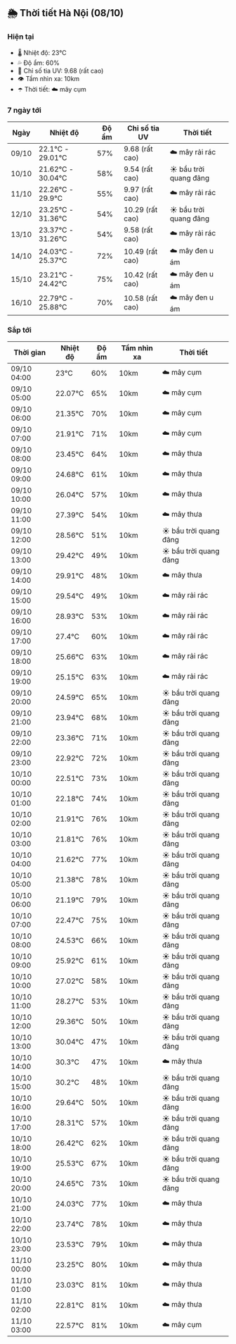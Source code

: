 ## 🌦️ Thời tiết Hà Nội (08/10)

### Hiện tại

- 🌡️ Nhiệt độ: 23℃
- 💦 Độ ẩm: 60%
- 🌟 Chỉ số tia UV: 9.68 (rất cao)
- 👁️ Tầm nhìn xa: 10km
- ☂️ Thời tiết: ☁️ mây cụm

### 7 ngày tới

| Ngày | Nhiệt độ | Độ ẩm | Chỉ số tia UV | Thời tiết |
| --- | --- | --- | --- | --- |
| 09/10 | 22.1℃ - 29.01℃ | 57% | 9.68 (rất cao) | ☁️ mây rải rác |
| 10/10 | 21.62℃ - 30.04℃ | 58% | 9.54 (rất cao) | ☀️ bầu trời quang đãng |
| 11/10 | 22.26℃ - 29.9℃ | 55% | 9.97 (rất cao) | ☁️ mây rải rác |
| 12/10 | 23.25℃ - 31.36℃ | 54% | 10.29 (rất cao) | ☀️ bầu trời quang đãng |
| 13/10 | 23.37℃ - 31.26℃ | 54% | 9.58 (rất cao) | ☁️ mây rải rác |
| 14/10 | 24.03℃ - 25.37℃ | 72% | 10.49 (rất cao) | ☁️ mây đen u ám |
| 15/10 | 23.21℃ - 24.42℃ | 75% | 10.42 (rất cao) | ☁️ mây đen u ám |
| 16/10 | 22.79℃ - 25.88℃ | 70% | 10.58 (rất cao) | ☁️ mây đen u ám |

### Sắp tới

| Thời gian | Nhiệt độ | Độ ẩm | Tầm nhìn xa | Thời tiết |
| --- | --- | --- | --- | --- |
| 09/10 04:00 | 23℃ | 60% | 10km | ☁️ mây cụm |
| 09/10 05:00 | 22.07℃ | 65% | 10km | ☁️ mây cụm |
| 09/10 06:00 | 21.35℃ | 70% | 10km | ☁️ mây cụm |
| 09/10 07:00 | 21.91℃ | 71% | 10km | ☁️ mây cụm |
| 09/10 08:00 | 23.45℃ | 64% | 10km | ☁️ mây thưa |
| 09/10 09:00 | 24.68℃ | 61% | 10km | ☁️ mây thưa |
| 09/10 10:00 | 26.04℃ | 57% | 10km | ☁️ mây thưa |
| 09/10 11:00 | 27.39℃ | 54% | 10km | ☁️ mây thưa |
| 09/10 12:00 | 28.56℃ | 51% | 10km | ☀️ bầu trời quang đãng |
| 09/10 13:00 | 29.42℃ | 49% | 10km | ☀️ bầu trời quang đãng |
| 09/10 14:00 | 29.91℃ | 48% | 10km | ☁️ mây thưa |
| 09/10 15:00 | 29.54℃ | 49% | 10km | ☁️ mây rải rác |
| 09/10 16:00 | 28.93℃ | 53% | 10km | ☁️ mây rải rác |
| 09/10 17:00 | 27.4℃ | 60% | 10km | ☁️ mây rải rác |
| 09/10 18:00 | 25.66℃ | 63% | 10km | ☁️ mây rải rác |
| 09/10 19:00 | 25.15℃ | 63% | 10km | ☁️ mây rải rác |
| 09/10 20:00 | 24.59℃ | 65% | 10km | ☀️ bầu trời quang đãng |
| 09/10 21:00 | 23.94℃ | 68% | 10km | ☀️ bầu trời quang đãng |
| 09/10 22:00 | 23.36℃ | 71% | 10km | ☀️ bầu trời quang đãng |
| 09/10 23:00 | 22.92℃ | 72% | 10km | ☀️ bầu trời quang đãng |
| 10/10 00:00 | 22.51℃ | 73% | 10km | ☀️ bầu trời quang đãng |
| 10/10 01:00 | 22.18℃ | 74% | 10km | ☀️ bầu trời quang đãng |
| 10/10 02:00 | 21.91℃ | 76% | 10km | ☀️ bầu trời quang đãng |
| 10/10 03:00 | 21.81℃ | 76% | 10km | ☀️ bầu trời quang đãng |
| 10/10 04:00 | 21.62℃ | 77% | 10km | ☀️ bầu trời quang đãng |
| 10/10 05:00 | 21.38℃ | 78% | 10km | ☀️ bầu trời quang đãng |
| 10/10 06:00 | 21.19℃ | 79% | 10km | ☀️ bầu trời quang đãng |
| 10/10 07:00 | 22.47℃ | 75% | 10km | ☀️ bầu trời quang đãng |
| 10/10 08:00 | 24.53℃ | 66% | 10km | ☀️ bầu trời quang đãng |
| 10/10 09:00 | 25.92℃ | 61% | 10km | ☀️ bầu trời quang đãng |
| 10/10 10:00 | 27.02℃ | 58% | 10km | ☀️ bầu trời quang đãng |
| 10/10 11:00 | 28.27℃ | 53% | 10km | ☀️ bầu trời quang đãng |
| 10/10 12:00 | 29.36℃ | 50% | 10km | ☀️ bầu trời quang đãng |
| 10/10 13:00 | 30.04℃ | 47% | 10km | ☀️ bầu trời quang đãng |
| 10/10 14:00 | 30.3℃ | 47% | 10km | ☁️ mây thưa |
| 10/10 15:00 | 30.2℃ | 48% | 10km | ☀️ bầu trời quang đãng |
| 10/10 16:00 | 29.64℃ | 50% | 10km | ☀️ bầu trời quang đãng |
| 10/10 17:00 | 28.31℃ | 57% | 10km | ☀️ bầu trời quang đãng |
| 10/10 18:00 | 26.42℃ | 62% | 10km | ☀️ bầu trời quang đãng |
| 10/10 19:00 | 25.53℃ | 67% | 10km | ☀️ bầu trời quang đãng |
| 10/10 20:00 | 24.65℃ | 73% | 10km | ☀️ bầu trời quang đãng |
| 10/10 21:00 | 24.03℃ | 77% | 10km | ☁️ mây thưa |
| 10/10 22:00 | 23.74℃ | 78% | 10km | ☁️ mây thưa |
| 10/10 23:00 | 23.53℃ | 79% | 10km | ☁️ mây thưa |
| 11/10 00:00 | 23.25℃ | 80% | 10km | ☁️ mây thưa |
| 11/10 01:00 | 23.03℃ | 81% | 10km | ☁️ mây thưa |
| 11/10 02:00 | 22.81℃ | 81% | 10km | ☁️ mây thưa |
| 11/10 03:00 | 22.57℃ | 81% | 10km | ☁️ mây cụm |
